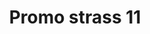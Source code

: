 ---
title: Promo strass 11
date: 
draft: false

# descripcion
description : Encontrá todas las promos de navidad en nuestra tienda de IG. Pedidos por  whatsapp, mail o dm.

materials: 

color: 

dimensions: 

code: 99-99-0706

type: "Promos"

categories: []

price: $2.090,00

# Images
# first image will be shown in the product page
images:
  # - image: "images/path_to_image"
  # La ubicacion de las imagenes es imagenes/Promos/Promos.Promo/99-99-0706-promo-strass-11
  - image: "./images/promos/promo/99-99-0706.jpg"
---